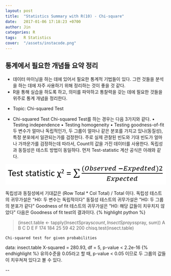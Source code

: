 ```yaml
---
layout: post
title:  "Statistics Summary with R(10) - Chi-square"
date:   2017-01-06 17:18:23 +0700
author: Jin
categories: R
tags:	R Statistics
cover:  "/assets/instacode.png"
---
```



## 통계에서 필요한 개념들 요약 정리
+   데이터 마이닝을 하는 데에 있어서 필요한 통계적 기법들이 있다. 그런 것들을 분석을 하는 데에 자주 사용하기 위해 정리하는 것이 좋을 것 같다.
+	R을 통해 실습을 하도록 하고, 의미를 파악하고 통찰력을 갖는 데에 필요한 것들을 위주로 통계 개념을 정리한다.

- Topic: Chi-squared Test

+	Chi-squared Test
Chi-squared Test를 하는 경우는 다음 3가지와 같다.
• Testing independence • Testing homogeneity • Testing goodness-of-fit
두 변수가 얼마나 독립적인가, 두 그룹이 얼마나 같은 분포를 가지고 있나(동질성), 특정 분포에서 일관되는가를 검정한다.
주로 실제 관찰된 빈도와 기대 빈도가 얼마나 가까운가를 검정하는데 따라서, Count의 값을 가진 데이터를 사용한다.
독립성과 동질성은 테스트 방법이 동일하다.
먼저 Test-statistic 계산 공식은 아래와 같다.

![Screenshot Chi-squared-test](https://raw.githubusercontent.com/yangyangii/yangyangii.github.io/master/static/img/_posts/Chi-squared-test.PNG  "Screenshot Chi-squared-test")


독립성과 동질성에서 기대값은 (Row Total * Col Total) / Total 이다.
독립성 테스트의 귀무가설은 "H0: 두 변수는 독립적이다"
동질성 테스트의 귀무가설은 "H0: 두 그룹의 분포가 같다"
Goodness of fit 테스트의 귀무가설은 "H0: 해당 값들이 치우치지 않았다"
다음은 Goodness of fit test의 결과이다.
{% highlight python %}
> (insect.table <- tapply(InsectSprays$count, InsectSprays$spray, sum))
  A   B   C   D   E   F 
174 184  25  59  42 200 
> chisq.test(insect.table)

	Chi-squared test for given probabilities

data:  insect.table
X-squared = 280.93, df = 5, p-value < 2.2e-16
{% endhighlight %}
유의수준을 0.05라고 할 때, p-value < 0.05 이므로 두 그룹의 값들이 치우쳐져 있다고 볼 수 있다.


--